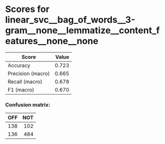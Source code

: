 # Scores for linear_svc__bag_of_words__3-gram__none__lemmatize__content_features__none__none
|      Score      |Value|
|-----------------|----:|
|Accuracy         |0.723|
|Precision (macro)|0.665|
|Recall (macro)   |0.678|
|F1 (macro)       |0.670|

### Confusion matrix:
|OFF|NOT|
|--:|--:|
|138|102|
|136|484|
